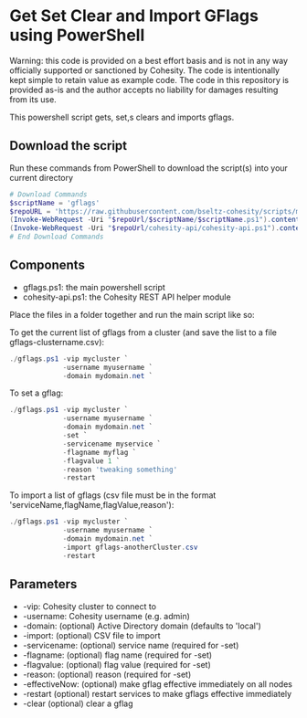 # Get Set Clear and Import GFlags using PowerShell

Warning: this code is provided on a best effort basis and is not in any way officially supported or sanctioned by Cohesity. The code is intentionally kept simple to retain value as example code. The code in this repository is provided as-is and the author accepts no liability for damages resulting from its use.

This powershell script gets, set,s clears and imports gflags.

## Download the script

Run these commands from PowerShell to download the script(s) into your current directory

```powershell
# Download Commands
$scriptName = 'gflags'
$repoURL = 'https://raw.githubusercontent.com/bseltz-cohesity/scripts/master/powershell'
(Invoke-WebRequest -Uri "$repoUrl/$scriptName/$scriptName.ps1").content | Out-File "$scriptName.ps1"; (Get-Content "$scriptName.ps1") | Set-Content "$scriptName.ps1"
(Invoke-WebRequest -Uri "$repoUrl/cohesity-api/cohesity-api.ps1").content | Out-File cohesity-api.ps1; (Get-Content cohesity-api.ps1) | Set-Content cohesity-api.ps1
# End Download Commands
```

## Components

* gflags.ps1: the main powershell script
* cohesity-api.ps1: the Cohesity REST API helper module

Place the files in a folder together and run the main script like so:

To get the current list of gflags from a cluster (and save the list to a file gflags-clustername.csv):

```powershell
./gflags.ps1 -vip mycluster `
             -username myusername `
             -domain mydomain.net `
```

To set a gflag:

```powershell
./gflags.ps1 -vip mycluster `
             -username myusername `
             -domain mydomain.net `
             -set `
             -servicename myservice `
             -flagname myflag `
             -flagvalue 1 `
             -reason 'tweaking something'
             -restart
```

To import a list of gflags (csv file must be in the format 'serviceName,flagName,flagValue,reason'):

```powershell
./gflags.ps1 -vip mycluster `
             -username myusername `
             -domain mydomain.net `
             -import gflags-anotherCluster.csv
             -restart
```

## Parameters

* -vip: Cohesity cluster to connect to
* -username: Cohesity username (e.g. admin)
* -domain: (optional) Active Directory domain (defaults to 'local')
* -import: (optional) CSV file to import
* -servicename: (optional) service name (required for -set)
* -flagname: (optional) flag name (required for -set)
* -flagvalue: (optional) flag value (required for -set)
* -reason: (optional) reason (required for -set)
* -effectiveNow: (optional) make gflag effective immediately on all nodes
* -restart (optional) restart services to make gflags effective immediately
* -clear (optional) clear a gflag
